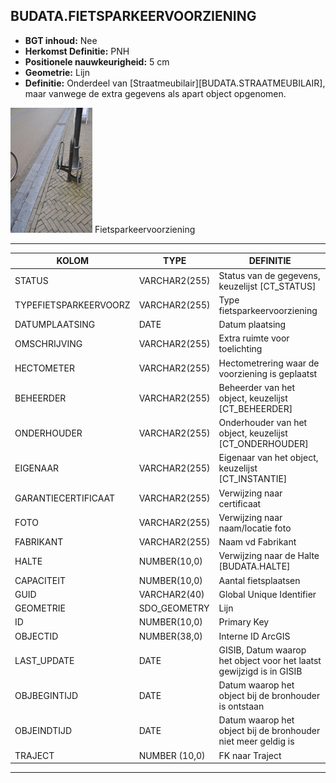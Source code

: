 ## BUDATA.FIETSPARKEERVOORZIENING


* __BGT inhoud:__ Nee
* __Herkomst Definitie:__ PNH 
* __Positionele nauwkeurigheid:__ 5 cm
* __Geometrie:__ Lijn
* __Definitie:__ Onderdeel van [Straatmeubilair][BUDATA.STRAATMEUBILAIR], maar vanwege de extra gegevens als apart object opgenomen. 


![Fietsparkeervoorziening](fietsparkeervoorziening.png)
Fietsparkeervoorziening

***

|KOLOM                               |TYPE              |DEFINITIE|
|------                              |----              |-----    |
|STATUS                              |VARCHAR2(255)     |Status van de gegevens, keuzelijst [CT_STATUS]|
|TYPEFIETSPARKEERVOORZ               |VARCHAR2(255)     |Type fietsparkeervoorziening|
|DATUMPLAATSING                      |DATE              |Datum plaatsing|
|OMSCHRIJVING                        |VARCHAR2(255)     |Extra ruimte voor toelichting|
|HECTOMETER                          |VARCHAR2(255)     |Hectometrering waar de voorziening is geplaatst|
|BEHEERDER                           |VARCHAR2(255)     |Beheerder van het object, keuzelijst [CT_BEHEERDER]|
|ONDERHOUDER                         |VARCHAR2(255)     |Onderhouder van het object, keuzelijst [CT_ONDERHOUDER]|
|EIGENAAR                            |VARCHAR2(255)     |Eigenaar van het object, keuzelijst [CT_INSTANTIE]|
|GARANTIECERTIFICAAT                 |VARCHAR2(255)     |Verwijzing naar certificaat|
|FOTO                                |VARCHAR2(255)     |Verwijzing naar naam/locatie foto|
|FABRIKANT                           |VARCHAR2(255)     |Naam vd Fabrikant|
|HALTE                               |NUMBER(10,0)      |Verwijzing naar de Halte [BUDATA.HALTE]|
|CAPACITEIT                          |NUMBER(10,0)      |Aantal fietsplaatsen|
|GUID                                |VARCHAR2(40)      |Global Unique Identifier|
|GEOMETRIE                           |SDO_GEOMETRY      |Lijn|
|ID                                  |NUMBER(10,0)      |Primary Key|
|OBJECTID                            |NUMBER(38,0)      |Interne ID ArcGIS|
|LAST_UPDATE                         |DATE              |GISIB, Datum waarop het object voor het laatst gewijzigd is in GISIB|
|OBJBEGINTIJD                        |DATE              |Datum waarop het object bij de bronhouder is ontstaan|
|OBJEINDTIJD                         |DATE              |Datum waarop het object bij de bronhouder niet meer geldig is|
|TRAJECT                             |NUMBER (10,0)     |FK naar Traject|

***